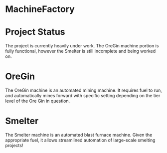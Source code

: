 MachineFactory
======

Project Status
=
The project is currently heavily under work. The OreGin machine portion is fully functional, however the Smelter is still incomplete and being worked on.

OreGin
=
The OreGin machine is an automated mining machine. It requires fuel to run, and automatically mines forward with specific setting depending on the tier level of the Ore Gin in question.

Smelter
=
The Smelter machine is an automated blast furnace machine. Given the appropriate fuel, it allows streamlined automation of large-scale smelting projects!
